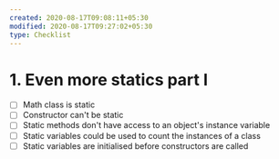 ```yaml
---
created: 2020-08-17T09:08:11+05:30
modified: 2020-08-17T09:27:02+05:30
type: Checklist
---
```


# 1. Even more statics part I

- [ ] Math class is static
- [ ] Constructor can't be static
- [ ] Static methods don't have access to an object's instance variable
- [ ] Static variables could be used to count the instances of a class
- [ ] Static variables are initialised before constructors are called